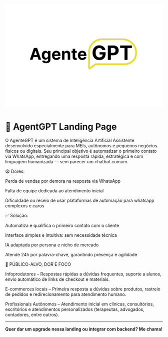 # ![AgentGPT Banner](./img/capa-agentgpt.png)

# 🚀 AgentGPT Landing Page

O AgenteGPT é um sistema de Inteligência Artificial Assistente desenvolvido especialmente para MEIs, autônomos e pequenos negócios físicos ou digitais.
Seu principal objetivo é automatizar o primeiro contato via WhatsApp, entregando uma resposta rápida, estratégica e com linguagem humanizada — sem parecer um chatbot comum.

😩 Dores:

Perda de vendas por demora na resposta via WhatsApp


Falta de equipe dedicada ao atendimento inicial


Dificuldade ou receio de usar plataformas de automação para whatsapp complexos e caros


✅ Solução:

Automatiza e qualifica o primeiro contato com o cliente


Interface simples e intuitiva: sem necessidade técnica


IA adaptada por persona e nicho de mercado


Atende 24h por palavra-chave, garantindo presença e agilidade


🎯 PÚBLICO-ALVO, DOR E FOCO

 
Infoprodutores – Respostas rápidas a dúvidas frequentes, suporte a alunos, envio automático de links de checkout e materiais.


E-commerces locais – Primeira resposta a dúvidas sobre produtos, rastreio de pedidos e redirecionamento para atendimento humano.


Profissionais Autônomos – Atendimento inicial em clínicas, consultórios, escritórios e atendimentos personalizados (terapeutas, advogados, contadores, entre outros).

---

**Quer dar um upgrade nessa landing ou integrar com backend? Me chama!**
